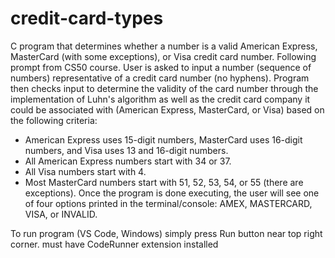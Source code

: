 # credit-card-types
C program that determines whether a number is a valid American Express, MasterCard (with some exceptions), or Visa credit card number.  Following prompt from CS50 course.
User is asked to input a number (sequence of numbers) representative of a credit card number (no hyphens).
Program then checks input to determine the validity of the card number through the implementation of Luhn's algorithm
as well as the credit card company it could be associated with (American Express, MasterCard, or Visa)
based on the following criteria:
- American Express uses 15-digit numbers, MasterCard uses 16-digit numbers, and Visa uses 13 and 16-digit numbers.
- All American Express numbers start with 34 or 37.
- All Visa numbers start with 4.
- Most MasterCard numbers start with 51, 52, 53, 54, or 55 (there are exceptions).
Once the program is done executing, the user will see one of four options printed in the terminal/console:
AMEX, MASTERCARD, VISA, or INVALID.

To run program (VS Code, Windows)
simply press Run button near top right corner.
must have CodeRunner extension installed
